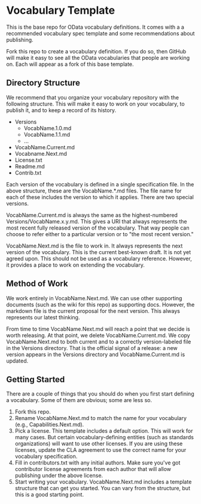 Vocabulary Template
===================

This is the base repo for OData vocabulary definitions. It comes with a a recommended vocabulary spec template and some recommendations about publishing.

Fork this repo to create a vocabulary definition. If you do so, then GitHub will make it easy to see all the OData vocabularies that people are working on. Each will appear as a fork of this base template.

Directory Structure
-------------------

We recommend that you organize your vocabulary repository with the following structure. This will make it easy to work on your vocabulary, to publish it, and to keep a record of its history.

* Versions
  * VocabName.1.0.md
  * VocabName.1.1.md
  * ...
* VocabName.Current.md
* Vocabname.Next.md
* License.txt
* Readme.md
* Contrib.txt

Each version of the vocabulary is defined in a single specification file. In the above structure, these are the VocabName.*.md files. The file name for each of these includes the version to which it applies. There are two special versions.

VocabName.Current.md is always the same as the highest-numbered Versions/VocabName.x.y.md. This gives a URI that always represents the most recent fully released version of the vocabulary. That way people can choose to refer either to a particular version or to "the most recent version."

VocabName.Next.md is the file to work in. It always represents the next version of the vocabulary. This is the current best-known draft. It is not yet agreed upon. This should not be used as a vocabulary reference. However, it provides a place to work on extending the vocabulary.

Method of Work
--------------

We work entirely in VocabName.Next.md. We can use other supporting documents (such as the wiki for this repo) as supporting docs. However, the markdown file is the current proposal for the next version. This always represents our latest thinking.

From time to time VocabName.Next.md will reach a point that we decide is worth releasing. At that point, we delete VocabName.Current.md. We copy VocabName.Next.md to both current and to a correctly version-labeled file in the Versions directory. That is the official signal of a release: a new version appears in the Versions directory and VocabName.Current.md is updated.

Getting Started
---------------

There are a couple of things that you should do when you first start defining a vocabulary. Some of them are obvious; some are less so.

1. Fork this repo.
2. Rename VocabName.Next.md to match the name for your vocabulary (e.g., Capabilities.Next.md).
3. Pick a license. This template includes a default option. This will work for many cases. But certain vocabulary-defining entities (such as standards organizations) will want to use other licenses. If you are using these licenses, update the CLA agreement to use the correct name for your vocabulary specification.
4. Fill in contributors.txt with any initial authors. Make sure you've got contributor license agreements from each author that will allow publishing under the above license.
5. Start writing your vocabulary. VocabName.Next.md includes a template structure that can get you started. You can vary from the structure, but this is a good starting point.
